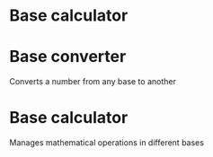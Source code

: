 # Base calculator
<h1>Base converter</h1>
Converts a number from any base to another

<h1>Base calculator</h1>
Manages mathematical operations in different bases